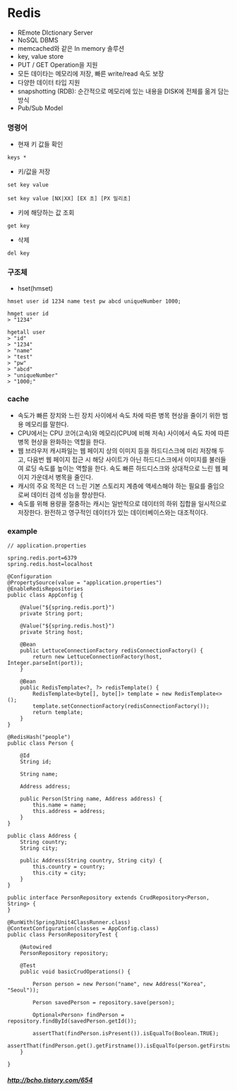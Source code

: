 # Redis

- REmote DIctionary Server
- NoSQL DBMS
- memcached와 같은 In memory 솔루션
- key, value store
- PUT / GET Operation을 지원
- 모든 데이타는 메모리에 저장, 빠른 write/read 속도 보장
- 다양한 데이터 타입 지원
- snapshotting (RDB): 순간적으로 메모리에 있는 내용을 DISK에 전체를 옮겨 담는 방식
- Pub/Sub Model

### 명령어
- 현재 키 값들 확인
````
keys *
````
- 키/값을 저장
````
set key value
````
````
set key value [NX|XX] [EX 초] [PX 밀리초]
````
- 키에 해당하는 값 조회
````
get key
````
- 삭제
````
del key
````
### 구조체
- hset(hmset)
````
hmset user id 1234 name test pw abcd uniqueNumber 1000;

hmget user id
> "1234"

hgetall user
> "id"
> "1234"
> "name"
> "test"
> "pw"
> "abcd"
> "uniqueNumber"
> "1000;"
````

### cache
- 속도가 빠른 장치와 느린 장치 사이에서 속도 차에 따른 병목 현상을 줄이기 위한 범용 메모리를 말한다.
- CPU에서는 CPU 코어(고속)와 메모리(CPU에 비해 저속) 사이에서 속도 차에 따른 병목 현상을 완화하는 역할을 한다.
- 웹 브라우저 캐시파일는 웹 페이지 상의 이미지 등을 하드디스크에 미리 저장해 두고, 다음번 웹 페이지 접근 시 해당 사이트가 아닌 하드디스크에서 이미지를 불러들여 로딩 속도를 높이는 역할을 한다. 속도 빠른 하드디스크와 상대적으로 느린 웹 페이지 가운데서 병목을 줄인다.
- 캐시의 주요 목적은 더 느린 기본 스토리지 계층에 액세스해야 하는 필요를 줄임으로써 데이터 검색 성능을 향상한다.
- 속도를 위해 용량을 절충하는 캐시는 일반적으로 데이터의 하위 집합을 일시적으로 저장한다. 완전하고 영구적인 데이터가 있는 데이터베이스와는 대조적이다.

### example
````
// application.properties

spring.redis.port=6379
spring.redis.host=localhost
````
````
@Configuration
@PropertySource(value = "application.properties")
@EnableRedisRepositories
public class AppConfig {

    @Value("${spring.redis.port}")
    private String port;

    @Value("${spring.redis.host}")
    private String host;

    @Bean
    public LettuceConnectionFactory redisConnectionFactory() {
        return new LettuceConnectionFactory(host, Integer.parseInt(port));
    }

    @Bean
    public RedisTemplate<?, ?> redisTemplate() {
        RedisTemplate<byte[], byte[]> template = new RedisTemplate<>();
        template.setConnectionFactory(redisConnectionFactory());
        return template;
    }
}
````
````
@RedisHash("people")
public class Person {

    @Id
    String id;

    String name;

    Address address;

    public Person(String name, Address address) {
        this.name = name;
        this.address = address;
    }
}

public class Address {
    String country;
    String city;

    public Address(String country, String city) {
        this.country = country;
        this.city = city;
    }
}
````
````
public interface PersonRepository extends CrudRepository<Person, String> {
}
````
````
@RunWith(SpringJUnit4ClassRunner.class)
@ContextConfiguration(classes = AppConfig.class)
public class PersonRepositoryTest {

    @Autowired
    PersonRepository repository;

    @Test
    public void basicCrudOperations() {

        Person person = new Person("name", new Address("Korea", "Seoul"));

        Person savedPerson = repository.save(person);

        Optional<Person> findPerson = repository.findById(savedPerson.getId());

        assertThat(findPerson.isPresent()).isEqualTo(Boolean.TRUE);
        assertThat(findPerson.get().getFirstname()).isEqualTo(person.getFirstname());
    }

}
````
##### http://bcho.tistory.com/654